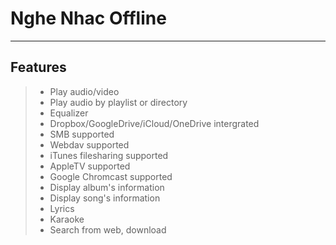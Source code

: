 # Nghe Nhac Offline
---
## Features
> - Play audio/video
> - Play audio by playlist or directory
> - Equalizer
> - Dropbox/GoogleDrive/iCloud/OneDrive intergrated
> - SMB supported
> - Webdav supported
> - iTunes filesharing supported
> - AppleTV supported
> - Google Chromcast supported
> - Display album's information
> - Display song's information
> - Lyrics
> - Karaoke
> - Search from web, download
